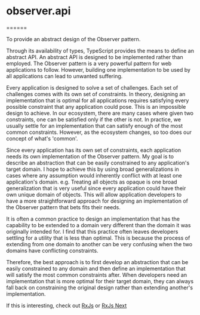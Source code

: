 # observer.api
======

To provide an abstract design of the Observer pattern.

Through its availability of types, TypeScript provides the means to define an abstract API. An abstract API is designed to be implemented rather than employed. The Observer pattern is a very powerful pattern for web applications to follow. However, building one implementation to be used by all applications can lead to unwanted suffering.

Every application is designed to solve a set of challenges. Each set of challenges comes with its own set of constraints. In theory, designing an implementation that is optimal for all applications requires satisfying every possible constraint that any application could pose. This is an impossible design to achieve. In our ecosystem, there are many cases where given two constraints, one can be satisfied only if the other is not. In practice, we usually settle for an implementation that can satisfy enough of the most common constraints. However, as the ecosystem changes, so too does our concept of what's 'common'.

Since every application has its own set of constraints, each application needs its own implementation of the Observer pattern. My goal is to describe an abstraction that can be easily constrained to any application's target domain. I hope to achieve this by using broad generalizations in cases where any assumption would inherently conflict with at least one application's domain. e.g. Treating all objects as opaque is one broad generalization that is very useful since every application could have their own unique domain of objects. This will allow application developers to have a more straightforward approach for designing an implementation of the Observer pattern that bets fits their needs. 

It is often a common practice to design an implementation that has the capability to be extended to a domain very different than the domain it was originally intended for. I find that this practice often leaves developers settling for a utility that is less than optimal. This is because the process of extending from one domain to another can be very confusing when the two domains have conflicting constraints.

Therefore, the best approach is to first develop an abstraction that can be easily constrained to any domain and then define an implementation that will satisfy the most common constraints after. When developers need an implementation that is more optimal for their target domain, they can always fall back on constraining the original design rather than extending another's implementation.

If this is interesting, check out
<a href="https://github.com/Reactive-Extensions/RxJS">RxJs</a>
or
<a href="https://github.com/ReactiveX/RxJS">RxJs Next</a>

